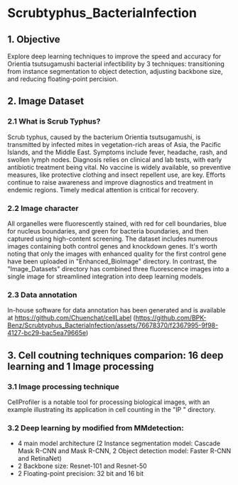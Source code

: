# Scrubtyphus_BacteriaInfection

## 1. Objective 
Explore deep learning techniques to improve the speed and accuracy for Orientia tsutsugamushi bacterial infectibility by 3 techniques: 
transitioning from instance segmentation to object detection, adjusting backbone size, and reducing floating-point percision.


## 2. Image Dataset
### 2.1 What is Scrub Typhus?
Scrub typhus, caused by the bacterium Orientia tsutsugamushi, is transmitted by infected mites in vegetation-rich areas of Asia, the Pacific Islands, and the Middle East. Symptoms include fever, headache, rash, and swollen lymph nodes. Diagnosis relies on clinical and lab tests, with early antibiotic treatment being vital. No vaccine is widely available, so preventive measures, like protective clothing and insect repellent use, are key. Efforts continue to raise awareness and improve diagnostics and treatment in endemic regions. Timely medical attention is critical for recovery.

### 2.2 Image character
All organelles were fluorescently stained, with red for cell boundaries, blue for nucleus boundaries, and green for bacteria boundaries, and then captured using high-content screening.
The dataset includes numerous images containing both control genes and knockdown genes. It's worth noting that only the images with enhanced quality for the first control gene have been uploaded in "Enhanced_BioImage" directory. In contrast, the "Image_Datasets" directory has combined three fluorescence images into a single image for streamlined integration into deep learning models.

### 2.3 Data annotation
In-house software for data annotation has been generated and is available at https://github.com/Chuenchat/cellLabel
(https://github.com/BPK-Benz/Scrubtyphus_BacteriaInfection/assets/76678370/f2367995-9f98-4127-bc29-bac5ea79665e)

## 3. Cell coutning techniques comparion: 16 deep learning and 1 Image processing 
### 3.1 Image processing technique
CellProfiler is a notable tool for processing biological images, with an example illustrating its application in cell counting in the "IP " directory.

### 3.2 Deep learning by modified from MMdetection: 
- 4 main model architecture (2 Instance segmentation model: Cascade Mask R-CNN and Mask R-CNN, 2 Object detection model: Faster R-CNN and RetinaNet)
- 2 Backbone size: Resnet-101 and Resnet-50
- 2 Floating-point precision: 32 bit and 16 bit



